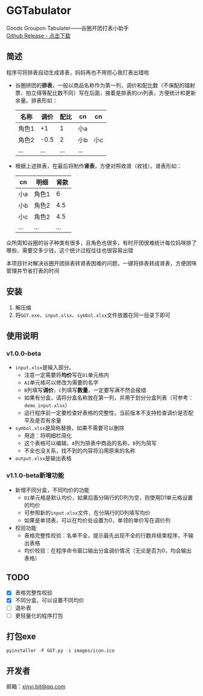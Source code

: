 # GGTabulator
Goods Groupon Tabulater——谷圈开团打表小助手  
[Github Release - 点击下载](
https://github.com/Banny-D/GGTabulator/releases/download/Latest/GGT_latest.zip)

## 简述

程序可将排表自动生成肾表，妈妈再也不用担心我打表出错啦  

- 谷圈拼团的**排表**，一般以商品名称作为第一列，调价和配比数（不保配的镭射票、拍立得等配比数不同）写在后面，接着是排表的cn列表，方便统计和更新余量。排表形如：

    |名称|调价|配比|cn|cn|
    |----|----|---|--|--|
    |角色1|+1|1|小a|
    |角色2|-0.5|2|小b|小c
    |...|...|...|...|

- 根据上述排表，在最后将制作**肾表**，方便对照收肾（收钱）。肾表形如：

    |cn|明细|肾款|
    |----|----|---
    |小a|角色1|6
    |小b|角色2|4.5
    |小c|角色2|4.5
    |...|...|...

众所周知谷圈的谷子种类有很多，且角色也很多，有时开团很难统计每位妈咪排了哪些、需要交多少钱，这个统计过程往往也很容易出错

本项目针对解决谷圈开团排表转肾表困难的问题，一键将排表转成肾表，方便团咪管理并节省打表的时间

## 安装
1. 解压缩
2. 将`GGT.exe`、`input.xlsx`、`symbol.xlsx`文件放置在同一目录下即可

## 使用说明
### v1.0.0-beta
- `input.xlsx`是输入部分。
    - 注意一定需要将**均价**写在`D1`单元格内
    - `A1`单元格可以修改为需要的名字
    - `B`列填写**调价**，`C`列填写**数量**，一定要写满不然会报错
    - 如果有分盒，请将分盒名称放在第一列，并用于划分分盒列表（可参考：`demo_input.xlsx`）
    - 运行程序前一定要检查好表格的完整性，当前版本不支持检查调价是否配平及是否有余量
- `symbol.xlsx`是简称替换，如果不需要可以删除
    - 用途：将明细栏简化
    - 这个表格可以编辑，`A`列为排表中商品的名称，`B`列为简写
    - 不全也没关系，找不到的内容将沿用原来的名称
- `output.xlsx`是输出表格
### v1.1.0-beta新增功能
- 新增不同分盒，不同均价的功能
    - `D1`单元格是默认均价，如果后面分隔行的D列为空，则使用D1单元格设置的均价
    - 可参照新的`input.xlsx`文件，在分隔行的D列填写均价
    - 如果是单领表，可以在均价处设置为0，单领的单价写在调价列
- 校验功能
    - 表格完整性校验：名单不全，提示最先出现不全的行数并结束程序，不输出表格
    - 均价校验：在程序命令窗口输出分盒调价情况（无论是否为0，均会输出表格）

## TODO
- [x] 表格完整性校验
- [x] 不同分盒，可以设置不同均价
- [ ] 退补表
- [ ] 更轻量化的程序打包

## 打包exe
`pyinstaller -F GGT.py -i images/icon.ico`

## 开发者
邮箱：<xinyi.bit@qq.com>
